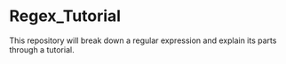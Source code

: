 # Regex_Tutorial
This repository will break down a regular expression and explain its parts through a tutorial. 
